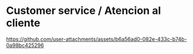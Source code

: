 # Customer service / Atencion al cliente



https://github.com/user-attachments/assets/b6a56ad0-082e-433c-b74b-0a98bc425296

